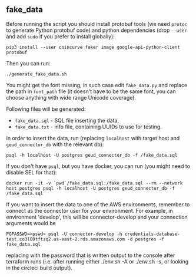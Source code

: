 ## fake\_data

Before running the script you should install protobuf tools (we need `protoc` to generate Python protobuf code) and python dependencies (drop `--user` and add `sudo` if you prefer to install globally):

```
pip3 install --user coincurve faker image google-api-python-client protobuf
```

Then you can run:

```
./generate_fake_data.sh
```

You might get the font missing, in such case edit `fake_data.py` and replace the path in `font_path` file (it doesn't have to be the same font, you can choose anything with wide range Unicode coverage).

Following files will be generated:

* `fake_data.sql` - SQL file inserting the data,
* `fake_data.txt` - info file, containing UUIDs to use for testing.

In order to insert the data, run (replacing `localhost` with target host and `geud_connector_db` with the relevant db):

```
psql -h localhost -U postgres geud_connector_db -f /fake_data.sql
```

If you don't have `psql`, but you have docker, you can run (you might need to disable SEL for that):

```
docker run -it -v `pwd`/fake_data.sql:/fake_data.sql --rm --network host postgres psql -h localhost -U postgres geud_connector_db -f /fake_data.sql
```

If you want to insert the data to one of the AWS environments, remember to connect as the connector user for your environment.
For example, in environment 'develop', this will be connector-develop and your connection arguments would be 

```
PGPASSWD=<pswd> psql -U connector-develop -h credentials-database-test.co3l80tftzq2.us-east-2.rds.amazonaws.com -d postgres -f fake_data.sql
```
replacing <pswd> with the password that is written output to the console after terraform runs (i.e. after running either ./env.sh -A or ./env.sh -s, or looking in the circleci build output).

